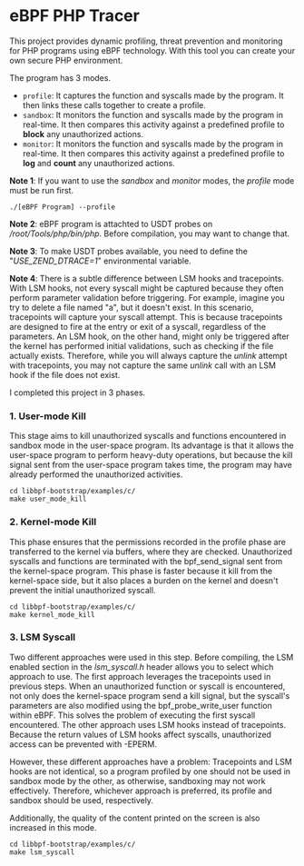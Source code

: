 
# eBPF PHP Tracer

This project provides dynamic profiling, threat prevention and monitoring for PHP programs using eBPF technology. With this tool you can create your own secure PHP environment.

The program has 3 modes.

- ``` profile ```: It captures the function and syscalls made by the program. It then links these calls together to create a profile.
- ``` sandbox ```: It monitors the function and syscalls made by the program in real-time. It then compares this activity against a predefined profile to **block** any unauthorized actions.
- ``` monitor ```: It monitors the function and syscalls made by the program in real-time. It then compares this activity against a predefined profile to **log** and **count** any unauthorized actions.

**Note 1**: If you want to use the _sandbox_ and _monitor_ modes, the _profile_ mode must be run first.

```
./[eBPF Program] --profile
```

**Note 2**: eBPF program is attachted to USDT probes on _/root/Tools/php/bin/php_. Before compilation, you may want to change that.

**Note 3**: To make USDT probes available, you need to define the "_USE_ZEND_DTRACE=1_" environmental variable.

**Note 4**: There is a subtle difference between LSM hooks and tracepoints. With LSM hooks, not every syscall might be captured because they often perform parameter validation before triggering. For example, imagine you try to delete a file named "a", but it doesn't exist. In this scenario, tracepoints will capture your syscall attempt. This is because tracepoints are designed to fire at the entry or exit of a syscall, regardless of the parameters. An LSM hook, on the other hand, might only be triggered after the kernel has performed initial validations, such as checking if the file actually exists. Therefore, while you will always capture the _unlink_ attempt with tracepoints, you may not capture the same _unlink_ call with an LSM hook if the file does not exist.

I completed this project in 3 phases.

### 1. User-mode Kill

This stage aims to kill unauthorized syscalls and functions encountered in sandbox mode in the user-space program. Its advantage is that it allows the user-space program to perform heavy-duty operations, but because the kill signal sent from the user-space program takes time, the program may have already performed the unauthorized activities.

```
cd libbpf-bootstrap/examples/c/
make user_mode_kill
```

### 2. Kernel-mode Kill

This phase ensures that the permissions recorded in the profile phase are transferred to the kernel via buffers, where they are checked. Unauthorized syscalls and functions are terminated with the bpf_send_signal sent from the kernel-space program. This phase is faster because it kill from the kernel-space side, but it also places a burden on the kernel and doesn't prevent the initial unauthorized syscall.

```
cd libbpf-bootstrap/examples/c/
make kernel_mode_kill
```

### 3. LSM Syscall

Two different approaches were used in this step. Before compiling, the LSM enabled section in the _lsm_syscall.h_ header allows you to select which approach to use. The first approach leverages the tracepoints used in previous steps. When an unauthorized function or syscall is encountered, not only does the kernel-space program send a kill signal, but the syscall's parameters are also modified using the bpf_probe_write_user function within eBPF. This solves the problem of executing the first syscall encountered. The other approach uses LSM hooks instead of tracepoints. Because the return values ​​of LSM hooks affect syscalls, unauthorized access can be prevented with -EPERM. 

However, these different approaches have a problem: Tracepoints and LSM hooks are not identical, so a program profiled by one should not be used in sandbox mode by the other, as otherwise, sandboxing may not work effectively. Therefore, whichever approach is preferred, its profile and sandbox should be used, respectively.

Additionally, the quality of the content printed on the screen is also increased in this mode.

```
cd libbpf-bootstrap/examples/c/
make lsm_syscall
```